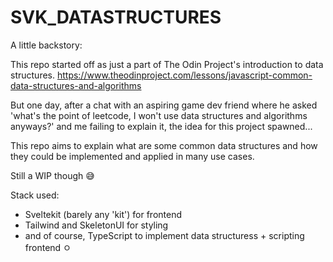 # SVK_DATASTRUCTURES

A little backstory:

This repo started off as just a part of The Odin Project's introduction to data structures. 
https://www.theodinproject.com/lessons/javascript-common-data-structures-and-algorithms

But one day, after a chat with an aspiring game dev friend where he asked 'what's the point of leetcode, I won't use data structures and algorithms anyways?' and me failing to explain it, the idea for this project spawned...

This repo aims to explain what are some common data structures and how they could be 
implemented and applied in many use cases. 

Still a WIP though 😅

Stack used:

 - Sveltekit (barely any 'kit') for frontend
 - Tailwind and SkeletonUI for styling
 - and of course, TypeScript to implement data structuress + scripting frontend
ㅇ